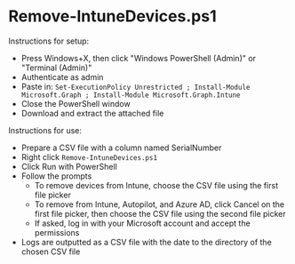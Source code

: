 # Remove-IntuneDevices.ps1

Instructions for setup:
- Press Windows+X, then click "Windows PowerShell (Admin)" or "Terminal (Admin)"
- Authenticate as admin
- Paste in: `Set-ExecutionPolicy Unrestricted ; Install-Module Microsoft.Graph ; Install-Module Microsoft.Graph.Intune`
- Close the PowerShell window
- Download and extract the attached file

Instructions for use:
- Prepare a CSV file with a column named SerialNumber
- Right click `Remove-IntuneDevices.ps1`
- Click Run with PowerShell
- Follow the prompts
  - To remove devices from Intune, choose the CSV file using the first file picker
  - To remove from Intune, Autopilot, and Azure AD, click Cancel on the first file picker, then choose the CSV file using the second file picker
  - If asked, log in with your Microsoft account and accept the permissions
- Logs are outputted as a CSV file with the date to the directory of the chosen CSV file
